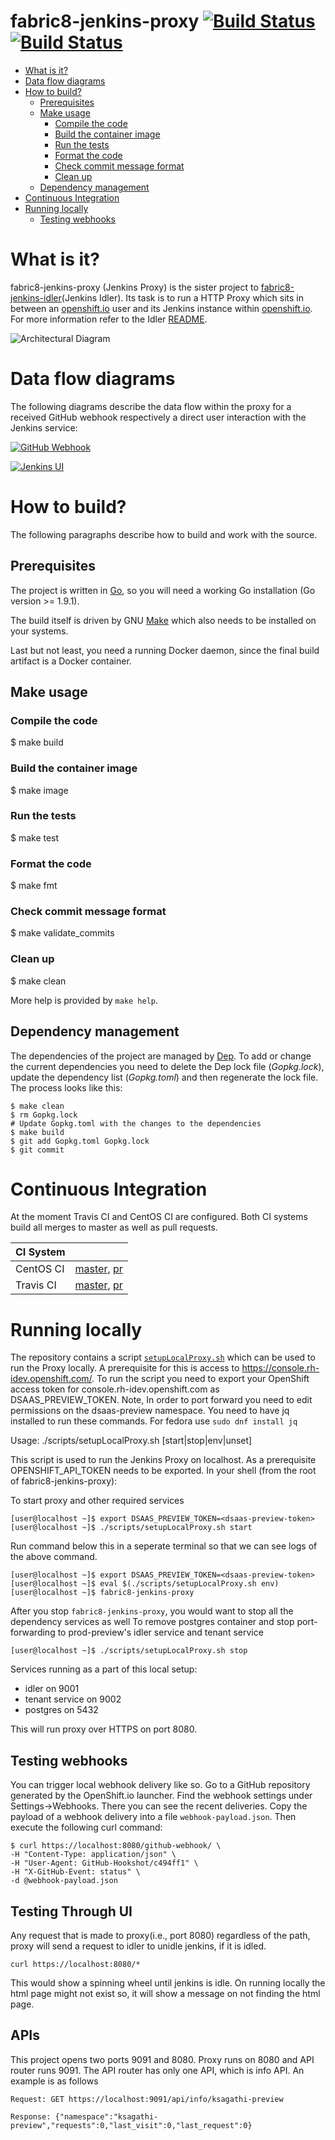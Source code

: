 # fabric8-jenkins-proxy [![Build Status](https://ci.centos.org/buildStatus/icon?job=devtools-fabric8-jenkins-proxy-build-master)](https://ci.centos.org/view/Devtools/job/devtools-fabric8-jenkins-proxy-build-master/) [![Build Status](https://travis-ci.org/fabric8-services/fabric8-jenkins-proxy.svg?branch=master)](https://travis-ci.org/fabric8-services/fabric8-jenkins-proxy.svg?branch=master)

<!-- MarkdownTOC -->

- [What is it?](#what-is-it)
- [Data flow diagrams](#data-flow-diagrams)
- [How to build?](#how-to-build)
  - [Prerequisites](#prerequisites)
  - [Make usage](#make-usage)
    - [Compile the code](#compile-the-code)
    - [Build the container image](#build-the-container-image)
    - [Run the tests](#run-the-tests)
    - [Format the code](#format-the-code)
    - [Check commit message format](#check-commit-message-format)
    - [Clean up](#clean-up)
  - [Dependency management](#dependency-management)
- [Continuous Integration](#continuous-integration)
- [Running locally](#running-locally)
  - [Testing webhooks](#testing-webhooks)

<!-- /MarkdownTOC -->

<a id="what-is-it"></a>
# What is it?

fabric8-jenkins-proxy (Jenkins Proxy) is the sister project to [fabric8-jenkins-idler](https://github.com/fabric8-services/fabric8-jenkins-idler)(Jenkins Idler).
Its task is to run a HTTP Proxy which sits in between an [openshift.io](https://openshift.io) user and its Jenkins instance within [openshift.io](https://openshift.io).
For more information refer to the Idler [README](https://github.com/fabric8-services/fabric8-jenkins-idler/blob/master/README.md).

![Architectural Diagram](https://camo.githubusercontent.com/0761536bd1260ce502604e4d2ff2592a79f56485/68747470733a2f2f646f63732e676f6f676c652e636f6d2f64726177696e67732f642f652f32504143582d31765268743172674e45533636663732395155634e356f475378745453475667554c5f38725f632d4b5f4a722d694b304657654844616b354933326c31794d69592d744e2d6e715168495259766f31472f7075623f773d34323626683d343431)

<a id="data-flow-diagrams"></a>
# Data flow diagrams

The following diagrams describe the data flow within the proxy for a received GitHub webhook respectively a direct user interaction with the Jenkins service:

[![GitHub Webhook](./docs/github-webhook.png)](./docs/github-webhook.png)

[![Jenkins UI](./docs/jenkins-ui.png)](./docs/jenkins-ui.png)

<a id="how-to-build"></a>
# How to build?

The following paragraphs describe how to build and work with the source.

<a id="prerequisites"></a>
## Prerequisites

The project is written in [Go](https://golang.org/), so you will need a working Go installation (Go version >= 1.9.1).

The build itself is driven by GNU [Make](https://www.gnu.org/software/make/) which also needs to be installed on your systems.

Last but not least, you need a running Docker daemon, since the final build artifact is a Docker container.

<a id="make-usage"></a>
## Make usage

<a id="compile-the-code"></a>
### Compile the code

   $ make build

<a id="build-the-container-image"></a>
### Build the container image

   $ make image

<a id="run-the-tests"></a>
### Run the tests

   $ make test

<a id="format-the-code"></a>
### Format the code

   $ make fmt

<a id="check-commit-message-format"></a>
### Check commit message format

   $ make validate_commits

<a id="clean-up"></a>
### Clean up

   $ make clean

More help is provided by `make help`.

<a id="dependency-management"></a>
## Dependency management

The dependencies of the project are managed by [Dep](https://github.com/golang/dep).
To add or change the current dependencies you need to delete the Dep lock file (_Gopkg.lock_), update the dependency list (_Gopkg.toml_) and then regenerate the lock file.
The process looks like this:

    $ make clean
    $ rm Gopkg.lock
    # Update Gopkg.toml with the changes to the dependencies
    $ make build
    $ git add Gopkg.toml Gopkg.lock
    $ git commit

<a id="continuous-integration"></a>
# Continuous Integration

At the moment Travis CI and CentOS CI are configured.
Both CI systems build all merges to master as well as pull requests.

| CI System |   |
|-----------|---|
| CentOS CI | [master](https://ci.centos.org/job/devtools-fabric8-jenkins-proxy-build-master/), [pr](https://ci.centos.org/job/devtools-fabric8-jenkins-proxy/)|
| Travis CI | [master](https://travis-ci.org/fabric8-services/fabric8-jenkins-proxy/), [pr](https://travis-ci.org/fabric8-services/fabric8-jenkins-proxy/pull_requests)|

<a id="running-locally"></a>
# Running locally

The repository contains a script [`setupLocalProxy.sh`](./scripts/setupLocalProxy.sh) which can be used to run the Proxy locally.
A prerequisite for this is access to https://console.rh-idev.openshift.com/.
To run the script you need to export your OpenShift access token for console.rh-idev.openshift.com as DSAAS_PREVIEW_TOKEN.
Note, In order to port forward you need to edit permissions on the dsaas-preview namespace.
You need to have jq installed to run these commands. For fedora use `sudo dnf install jq`

Usage: ./scripts/setupLocalProxy.sh [start|stop|env|unset]

This script is used to run the Jenkins Proxy on localhost.
As a prerequisite OPENSHIFT_API_TOKEN needs to be exported.
In your shell (from the root of fabric8-jenkins-proxy):

To start proxy and other required services
```
[user@localhost ~]$ export DSAAS_PREVIEW_TOKEN=<dsaas-preview-token> 
[user@localhost ~]$ ./scripts/setupLocalProxy.sh start 
```
Run command below this in a seperate terminal so that we can see logs of the above command. 
```
[user@localhost ~]$ export DSAAS_PREVIEW_TOKEN=<dsaas-preview-token> 
[user@localhost ~]$ eval $(./scripts/setupLocalProxy.sh env) 
[user@localhost ~]$ fabric8-jenkins-proxy 
```

After you stop `fabric8-jenkins-proxy`, you would want to stop all the dependency services as well
To remove postgres container and stop port-forwarding to prod-preview's idler service and tenant service
```
[user@localhost ~]$ ./scripts/setupLocalProxy.sh stop
```

Services running as a part of this local setup:
  - idler on 9001
  - tenant service on 9002
  - postgres on 5432

This will run proxy over HTTPS on port 8080.

<a id="testing-webhooks"></a>
## Testing webhooks

You can trigger local webhook delivery like so.
Go to a GitHub repository generated by the OpenShift.io launcher.
Find the webhook settings under Settings->Webhooks.
There you can see the recent deliveries.
Copy the payload of a webhook delivery into a file `webhook-payload.json`.
Then execute the following curl command:

    $ curl https://localhost:8080/github-webhook/ \
    -H "Content-Type: application/json" \
    -H "User-Agent: GitHub-Hookshot/c494ff1" \
    -H "X-GitHub-Event: status" \
    -d @webhook-payload.json


<a id="testing-through-ui"></a>
## Testing Through UI

Any request that is made to proxy(i.e., port 8080) regardless of the path, proxy will send a request to idler to unidle jenkins, if it is idled.

    curl https://localhost:8080/*

This would show a spinning wheel until jenkins is idle. On running locally the html page might not exist so, it will show a message on not finding the html page.

<a id="apis"></a>
## APIs

This project opens two ports 9091 and 8080. Proxy runs on 8080 and API router runs 9091. 
The API router has only one API, which is info API. An example is as follows

    Request: GET https://localhost:9091/api/info/ksagathi-preview

    Response: {"namespace":"ksagathi-preview","requests":0,"last_visit":0,"last_request":0}
    


